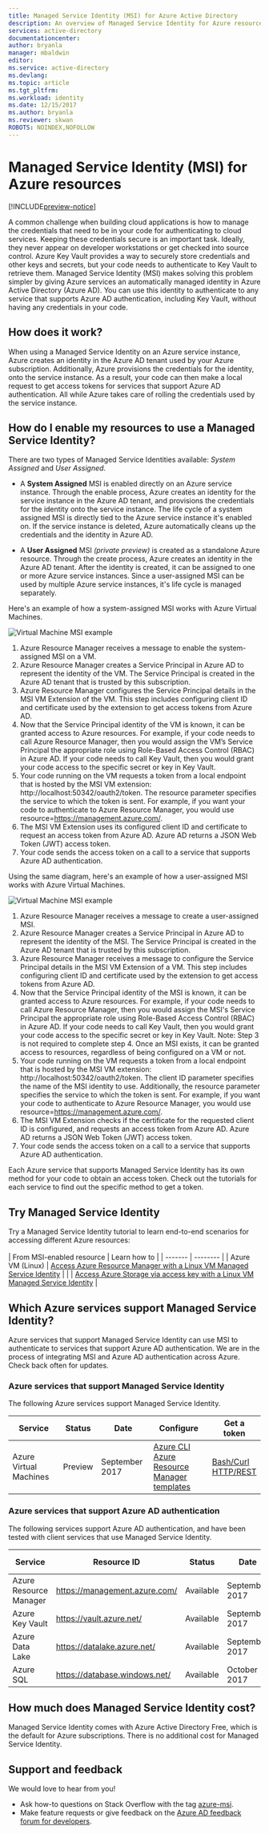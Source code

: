 ```yaml
---
title: Managed Service Identity (MSI) for Azure Active Directory
description: An overview of Managed Service Identity for Azure resources.
services: active-directory
documentationcenter: 
author: bryanla
manager: mbaldwin
editor: 
ms.service: active-directory
ms.devlang: 
ms.topic: article
ms.tgt_pltfrm: 
ms.workload: identity
ms.date: 12/15/2017
ms.author: bryanla
ms.reviewer: skwan
ROBOTS: NOINDEX,NOFOLLOW
---
```


#  Managed Service Identity (MSI) for Azure resources

[!INCLUDE[preview-notice](~/includes/active-directory-msi-preview-notice-ua.md)]

A common challenge when building cloud applications is how to manage the credentials that need to be in your code for authenticating to cloud services. Keeping these credentials secure is an important task. Ideally, they never appear on developer workstations or get checked into source control. Azure Key Vault provides a way to securely store credentials and other keys and secrets, but your code needs to authenticate to Key Vault to retrieve them. Managed Service Identity (MSI) makes solving this problem simpler by giving Azure services an automatically managed identity in Azure Active Directory (Azure AD). You can use this identity to authenticate to any service that supports Azure AD authentication, including Key Vault, without having any credentials in your code.

## How does it work?

When using a Managed Service Identity on an Azure service instance, Azure creates an identity in the Azure AD tenant used by your Azure subscription. Additionally, Azure provisions the credentials for the identity, onto the service instance. As a result, your code can then make a local request to get access tokens for services that support Azure AD authentication. All while Azure takes care of rolling the credentials used by the service instance.

## How do I enable my resources to use a Managed Service Identity?

There are two types of Managed Service Identities available: *System Assigned* and *User Assigned*.

- A **System Assigned** MSI is enabled directly on an Azure service instance. Through the enable process, Azure creates an identity for the service instance in the Azure AD tenant, and provisions the credentials for the identity onto the service instance. The life cycle of a system assigned MSI is directly tied to the Azure service instance it's enabled on. If the service instance is deleted, Azure automatically cleans up the credentials and the identity in Azure AD.

- A **User Assigned** MSI *(private preview)* is created as a standalone Azure resource. Through the create process, Azure creates an identity in the Azure AD tenant. After the identity is created, it can be assigned to one or more Azure service instances. Since a user-assigned MSI can be used by multiple Azure service instances, it's life cycle is managed separately.

Here's an example of how a system-assigned MSI works with Azure Virtual Machines.

![Virtual Machine MSI example](~/articles/active-directory/media/msi-vm-example.png)

1. Azure Resource Manager receives a message to enable the system-assigned MSI on a VM.
2. Azure Resource Manager creates a Service Principal in Azure AD to represent the identity of the VM. The Service Principal is created in the Azure AD tenant that is trusted by this subscription.
3. Azure Resource Manager configures the Service Principal details in the MSI VM Extension of the VM. This step includes configuring client ID and certificate used by the extension to get access tokens from Azure AD.
4. Now that the Service Principal identity of the VM is known, it can be granted access to Azure resources. For example, if your code needs to call Azure Resource Manager, then you would assign the VM’s Service Principal the appropriate role using Role-Based Access Control (RBAC) in Azure AD.  If your code needs to call Key Vault, then you would grant your code access to the specific secret or key in Key Vault.
5. Your code running on the VM requests a token from a local endpoint that is hosted by the MSI VM extension: http://localhost:50342/oauth2/token. The resource parameter specifies the service to which the token is sent. For example, if you want your code to authenticate to Azure Resource Manager, you would use resource=https://management.azure.com/.
6. The MSI VM Extension uses its configured client ID and certificate to request an access token from Azure AD.  Azure AD returns a JSON Web Token (JWT) access token.
7. Your code sends the access token on a call to a service that supports Azure AD authentication.

Using the same diagram, here's an example of how a user-assigned MSI works with Azure Virtual Machines.

![Virtual Machine MSI example](~/articles/active-directory/media/msi-vm-example.png)

1. Azure Resource Manager receives a message to create a user-assigned MSI.
2. Azure Resource Manager creates a Service Principal in Azure AD to represent the identity of the MSI. The Service Principal is created in the Azure AD tenant that is trusted by this subscription.
3. Azure Resource Manager receives a message to configure the Service Principal details in the MSI VM Extension of a VM. This step includes configuring client ID and certificate used by the extension to get access tokens from Azure AD.
4. Now that the Service Principal identity of the MSI is known, it can be granted access to Azure resources. For example, if your code needs to call Azure Resource Manager, then you would assign the MSI's Service Principal the appropriate role using Role-Based Access Control (RBAC) in Azure AD. If your code needs to call Key Vault, then you would grant your code access to the specific secret or key in Key Vault. Note: Step 3 is not required to complete step 4. Once an MSI exists, it can be granted access to resources, regardless of being configured on a VM or not.
5. Your code running on the VM requests a token from a local endpoint that is hosted by the MSI VM extension:  http://localhost:50342/oauth2/token. The client ID parameter specifies the name of the MSI identity to use. Additionally, the resource parameter specifies the service to which the token is sent. For example, if you want your code to authenticate to Azure Resource Manager, you would use resource=https://management.azure.com/.
6. The MSI VM Extension checks if the certificate for the requested client ID is configured, and requests an access token from Azure AD. Azure AD returns a JSON Web Token (JWT) access token.
7. Your code sends the access token on a call to a service that supports Azure AD authentication.

Each Azure service that supports Managed Service Identity has its own method for your code to obtain an access token. Check out the tutorials for each service to find out the specific method to get a token.

## Try Managed Service Identity

Try a Managed Service Identity tutorial to learn end-to-end scenarios for accessing different Azure resources:
<br><br>
| From MSI-enabled resource | Learn how to |
| ------- | -------- |
| Azure VM (Linux)   | [Access Azure Resource Manager with a Linux VM Managed Service Identity](msi-tutorial-linux-vm-access-arm.md) |
|                    | [Access Azure Storage via access key with a Linux VM Managed Service Identity](msi-tutorial-linux-vm-access-storage.md) |

## Which Azure services support Managed Service Identity?

Azure services that support Managed Service Identity can use MSI to authenticate to services that support Azure AD authentication.  We are in the process of integrating MSI and Azure AD authentication across Azure.  Check back often for updates.

### Azure services that support Managed Service Identity

The following Azure services support Managed Service Identity.

| Service | Status | Date | Configure | Get a token |
| ------- | ------ | ---- | --------- | ----------- |
| Azure Virtual Machines | Preview | September 2017 | [Azure CLI](msi-qs-configure-cli-windows-vm.md)<br>[Azure Resource Manager templates](msi-qs-configure-template-windows-vm.md) | [Bash/Curl](msi-how-to-use-vm-msi-token.md#get-a-token-using-curl)<br>[HTTP/REST](msi-how-to-use-vm-msi-token.md#get-a-token-using-http) |

### Azure services that support Azure AD authentication

The following services support Azure AD authentication, and have been tested with client services that use Managed Service Identity.

| Service | Resource ID | Status | Date | Assign access |
| ------- | ----------- | ------ | ---- | ------------- |
| Azure Resource Manager | https://management.azure.com/ | Available | September 2017 | [Azure CLI](msi-howto-assign-access-CLI.md) |
| Azure Key Vault | https://vault.azure.net/ | Available | September 2017 | |
| Azure Data Lake | https://datalake.azure.net/ | Available | September 2017 | |
| Azure SQL | https://database.windows.net/ | Available | October 2017 | |

## How much does Managed Service Identity cost?

Managed Service Identity comes with Azure Active Directory Free, which is the default for Azure subscriptions.  There is no additional cost for Managed Service Identity.

## Support and feedback

We would love to hear from you!

* Ask how-to questions on Stack Overflow with the tag [azure-msi](http://stackoverflow.com/questions/tagged/azure-msi).
* Make feature requests or give feedback on the [Azure AD feedback forum for developers](https://feedback.azure.com/forums/169401-azure-active-directory/category/164757-developer-experiences).






